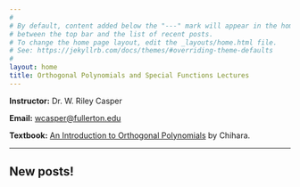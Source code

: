 ```yaml
---
#
# By default, content added below the "---" mark will appear in the home page
# between the top bar and the list of recent posts.
# To change the home page layout, edit the _layouts/home.html file.
# See: https://jekyllrb.com/docs/themes/#overriding-theme-defaults
#
layout: home
title: Orthogonal Polynomials and Special Functions Lectures
---
```


**Instructor:** Dr. W. Riley Casper

**Email:** wcasper@fullerton.edu

**Textbook:** [An Introduction to Orthogonal Polynomials](https://wcasper.github.io/OPSFlectures/chihara.djvu) by Chihara.

***

## New posts!

